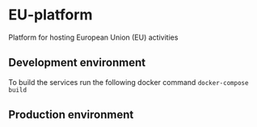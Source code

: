 # EU-platform

Platform for hosting European Union (EU) activities

## Development environment

To build the services run the following docker command
`docker-compose build`

## Production environment

